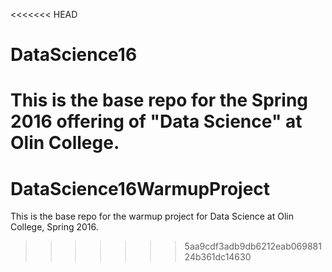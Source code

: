 <<<<<<< HEAD
# DataScience16
This is the base repo for the Spring 2016 offering of "Data Science" at Olin College.
=======
# DataScience16WarmupProject
This is the base repo for the warmup project for Data Science at Olin College, Spring 2016.
>>>>>>> 5aa9cdf3adb9db6212eab06988124b361dc14630
